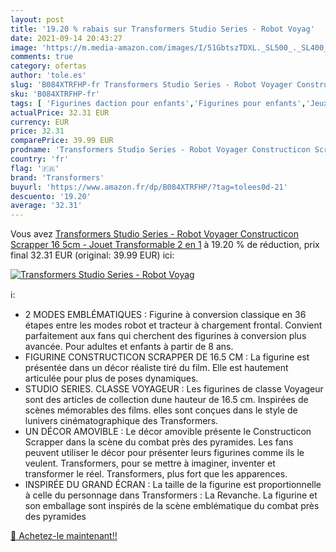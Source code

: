 ```yaml
---
layout: post
title: '19.20 % rabais sur Transformers Studio Series - Robot Voyag'
date: 2021-09-14 20:43:27
image: 'https://m.media-amazon.com/images/I/51GbtszTDXL._SL500_._SL400_.jpg'
comments: true
category: ofertas
author: 'tole.es'
slug: 'B084XTRFHP-fr Transformers Studio Series - Robot Voyager Constructicon...'
sku: 'B084XTRFHP-fr'
tags: [ 'Figurines daction pour enfants','Figurines pour enfants','Jeux et Jouets','Jeux et jouets','transformers', ]
actualPrice: 32.31 EUR
currency: EUR
price: 32.31
comparePrice: 39.99 EUR
prodname: 'Transformers Studio Series - Robot Voyager Constructicon Scrapper 16 5cm - Jouet Transformable 2 en 1'
country: 'fr'
flag: '🇫🇷'
brand: 'Transformers'
buyurl: 'https://www.amazon.fr/dp/B084XTRFHP/?tag=tolees0d-21'
descuento: '19.20'
average: '32.31'
---
```


Vous avez [Transformers Studio Series - Robot Voyager Constructicon Scrapper 16 5cm - Jouet Transformable 2 en 1](https://www.amazon.fr/dp/B084XTRFHP/?tag=tolees0d-21)  à  19.20 % de réduction, prix final  32.31 EUR (original: 39.99 EUR) ici:

[![Transformers Studio Series - Robot Voyag](https://m.media-amazon.com/images/I/51GbtszTDXL._SL500_._SL400_.jpg)](https://www.amazon.fr/dp/B084XTRFHP/?tag=tolees0d-21)

ℹ️:

- 2 MODES EMBLÉMATIQUES : Figurine à conversion classique en 36 étapes entre les modes robot et tracteur à chargement frontal. Convient parfaitement aux fans qui cherchent des figurines à conversion plus avancée. Pour adultes et enfants à partir de 8 ans.
- FIGURINE CONSTRUCTICON SCRAPPER DE 16.5 CM : La figurine est présentée dans un décor réaliste tiré du film. Elle est hautement articulée pour plus de poses dynamiques.
- STUDIO SERIES. CLASSE VOYAGEUR : Les figurines de classe Voyageur sont des articles de collection dune hauteur de 16.5 cm. Inspirées de scènes mémorables des films. elles sont conçues dans le style de lunivers cinématographique des Transformers.
- UN DÉCOR AMOVIBLE : Le décor amovible présente le Constructicon Scrapper dans la scène du combat près des pyramides. Les fans peuvent utiliser le décor pour présenter leurs figurines comme ils le veulent. Transformers, pour se mettre à imaginer, inventer et transformer le réel. Transformers, plus fort que les apparences.
- INSPIRÉE DU GRAND ÉCRAN : La taille de la figurine est proportionnelle à celle du personnage dans Transformers : La Revanche. La figurine et son emballage sont inspirés de la scène emblématique du combat près des pyramides

[🛒 Achetez-le maintenant!!](https://www.amazon.fr/dp/B084XTRFHP/?tag=tolees0d-21)

